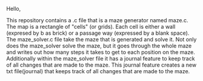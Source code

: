 Hello,

This repository contains a .c file that is a maze generator named maze.c. The map is a rectangle of "cells" (or grids). Each cell is either a wall (expresed by b as brick) or a passage way (expressed by a blank space). The maze_solver.c file take the maze that is generated and solve it. Not only does the maze_solver solve the maze, but it goes through the whole maze and writes out how many steps it takes to get to each position on the maze. Additionally within the maze_solver file it has a journal feature to keep track of all changes that are made to the maze. This journal feature creates a new txt file(journal) that keeps track of all changes that are made to the maze.
